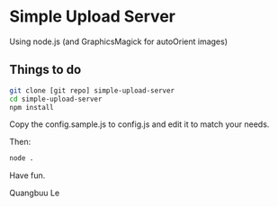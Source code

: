 Simple Upload Server
====================

Using node.js (and GraphicsMagick for autoOrient images)

Things to do
-----------
```sh
git clone [git repo] simple-upload-server
cd simple-upload-server
npm install
```
Copy the config.sample.js to config.js and edit it to match your needs.

Then:

```sh
node .
```

Have fun.

Quangbuu Le
